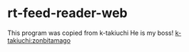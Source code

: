 # rt-feed-reader-web
This program was copied from k-takiuchi
He is my boss!
[k-takiuchi:zonbitamago](https://github.com/zonbitamago)
